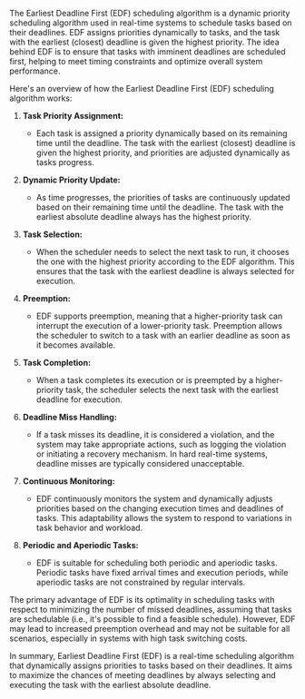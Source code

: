 The Earliest Deadline First (EDF) scheduling algorithm is a dynamic priority scheduling algorithm used in real-time systems to schedule tasks based on their deadlines. EDF assigns priorities dynamically to tasks, and the task with the earliest (closest) deadline is given the highest priority. The idea behind EDF is to ensure that tasks with imminent deadlines are scheduled first, helping to meet timing constraints and optimize overall system performance.

Here's an overview of how the Earliest Deadline First (EDF) scheduling algorithm works:

1. **Task Priority Assignment:**
   - Each task is assigned a priority dynamically based on its remaining time until the deadline. The task with the earliest (closest) deadline is given the highest priority, and priorities are adjusted dynamically as tasks progress.

2. **Dynamic Priority Update:**
   - As time progresses, the priorities of tasks are continuously updated based on their remaining time until the deadline. The task with the earliest absolute deadline always has the highest priority.

3. **Task Selection:**
   - When the scheduler needs to select the next task to run, it chooses the one with the highest priority according to the EDF algorithm. This ensures that the task with the earliest deadline is always selected for execution.

4. **Preemption:**
   - EDF supports preemption, meaning that a higher-priority task can interrupt the execution of a lower-priority task. Preemption allows the scheduler to switch to a task with an earlier deadline as soon as it becomes available.

5. **Task Completion:**
   - When a task completes its execution or is preempted by a higher-priority task, the scheduler selects the next task with the earliest deadline for execution.

6. **Deadline Miss Handling:**
   - If a task misses its deadline, it is considered a violation, and the system may take appropriate actions, such as logging the violation or initiating a recovery mechanism. In hard real-time systems, deadline misses are typically considered unacceptable.

7. **Continuous Monitoring:**
   - EDF continuously monitors the system and dynamically adjusts priorities based on the changing execution times and deadlines of tasks. This adaptability allows the system to respond to variations in task behavior and workload.

8. **Periodic and Aperiodic Tasks:**
   - EDF is suitable for scheduling both periodic and aperiodic tasks. Periodic tasks have fixed arrival times and execution periods, while aperiodic tasks are not constrained by regular intervals.

The primary advantage of EDF is its optimality in scheduling tasks with respect to minimizing the number of missed deadlines, assuming that tasks are schedulable (i.e., it's possible to find a feasible schedule). However, EDF may lead to increased preemption overhead and may not be suitable for all scenarios, especially in systems with high task switching costs.

In summary, Earliest Deadline First (EDF) is a real-time scheduling algorithm that dynamically assigns priorities to tasks based on their deadlines. It aims to maximize the chances of meeting deadlines by always selecting and executing the task with the earliest absolute deadline.
